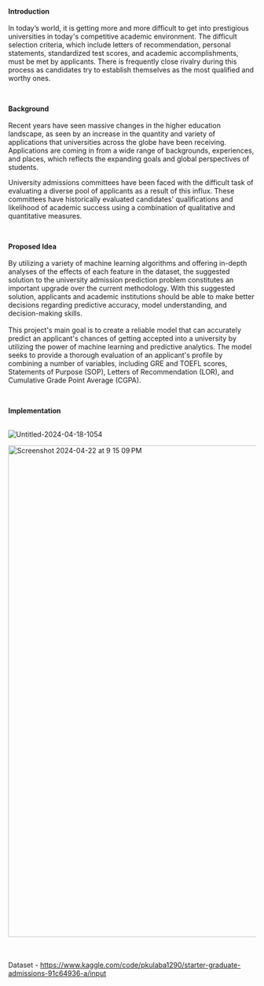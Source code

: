 **Introduction** <br><br>
In today’s world, it is getting more and more difficult to get into prestigious universities in today's competitive academic environment. The difficult selection criteria, which include letters of recommendation, personal statements, standardized test scores, and academic accomplishments, must be met by applicants. There is frequently close rivalry during this process as candidates try to establish themselves as the most qualified and worthy ones.

<br>

**Background**<br><br>
Recent years have seen massive changes in the higher education landscape, as seen by an increase in the quantity and variety of applications that universities across the globe have been receiving. Applications are coming in from a wide range of backgrounds, experiences, and places, which reflects the expanding goals and global perspectives of students.

University admissions committees have been faced with the difficult task of evaluating a diverse pool of applicants as a result of this influx. These committees have historically evaluated candidates' qualifications and likelihood of academic success using a combination of qualitative and quantitative measures.

<br>

**Proposed Idea** <br> <br>
By utilizing a variety of machine learning algorithms and offering in-depth analyses of the effects of each feature in the dataset, the suggested solution to the university admission prediction problem constitutes an important upgrade over the current methodology. With this suggested solution, applicants and academic institutions should be able to make better decisions regarding predictive accuracy, model understanding, and decision-making skills.
<br><br>
This project's main goal is to create a reliable model that can accurately predict an applicant's chances of getting accepted into a university by utilizing the power of machine learning and predictive analytics. The model seeks to provide a thorough evaluation of an applicant's profile by combining a number of variables, including GRE and TOEFL scores, Statements of Purpose (SOP), Letters of Recommendation (LOR), and Cumulative Grade Point Average (CGPA).

<br>

**Implementation** <br><br>

![Untitled-2024-04-18-1054](https://github.com/GagandeepCodes/machine-learning-admission-prediction/assets/107742349/28939e91-7480-40d0-9764-204a6b4d176e)

<img width="1000" alt="Screenshot 2024-04-22 at 9 15 09 PM" src="https://github.com/GagandeepCodes/machine-learning-admission-prediction/assets/107742349/6355982f-5552-41a7-8a49-d16ba773285e">

<br><br>
Dataset  - https://www.kaggle.com/code/pkulaba1290/starter-graduate-admissions-91c64936-a/input
